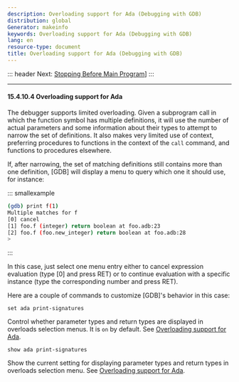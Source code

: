 ```yaml
---
description: Overloading support for Ada (Debugging with GDB)
distribution: global
Generator: makeinfo
keywords: Overloading support for Ada (Debugging with GDB)
lang: en
resource-type: document
title: Overloading support for Ada (Debugging with GDB)
---
```

::: header
Next: [Stopping Before Main Program](Stopping-Before-Main-Program.html#Stopping-Before-Main-Program)]
:::

---

#### 15.4.10.4 Overloading support for Ada

The debugger supports limited overloading. Given a subprogram call in which the function symbol has multiple definitions, it will use the number of actual parameters and some information about their types to attempt to narrow the set of definitions. It also makes very limited use of context, preferring procedures to functions in the context of the `call` command, and functions to procedures elsewhere.

If, after narrowing, the set of matching definitions still contains more than one definition, [GDB] will display a menu to query which one it should use, for instance:

::: smallexample

```bash
(gdb) print f(1)
Multiple matches for f
[0] cancel
[1] foo.f (integer) return boolean at foo.adb:23
[2] foo.f (foo.new_integer) return boolean at foo.adb:28
> 
```

:::

In this case, just select one menu entry either to cancel expression evaluation (type [0] and press RET) or to continue evaluation with a specific instance (type the corresponding number and press RET).

Here are a couple of commands to customize [GDB]'s behavior in this case:

`set ada print-signatures`

Control whether parameter types and return types are displayed in overloads selection menus. It is `on` by default. See [Overloading support for Ada](#Overloading-support-for-Ada).

`show ada print-signatures`

Show the current setting for displaying parameter types and return types in overloads selection menu. See [Overloading support for Ada](#Overloading-support-for-Ada).
